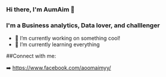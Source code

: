 ### Hi there, I'm AumAim 👋

### I'm a Business analytics, Data lover, and challlenger 

- 🔭 I’m currently working on something cool!
- 🌱 I’m currently learning everything

##Connect with me:

➡️ https://www.facebook.com/aoomaimyy/



